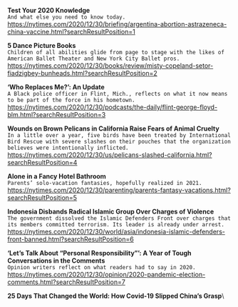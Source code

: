 **Test Your 2020 Knowledge**\
`And what else you need to know today.`\
https://nytimes.com/2020/12/30/briefing/argentina-abortion-astrazeneca-china-vaccine.html?searchResultPosition=1

**5 Dance Picture Books**\
`Children of all abilities glide from page to stage with the likes of American Ballet Theater and New York City Ballet pros.`\
https://nytimes.com/2020/12/30/books/review/misty-copeland-setor-fiadzigbey-bunheads.html?searchResultPosition=2

**‘Who Replaces Me?’: An Update**\
`A Black police officer in Flint, Mich., reflects on what it now means to be part of the force in his hometown.`\
https://nytimes.com/2020/12/30/podcasts/the-daily/flint-george-floyd-blm.html?searchResultPosition=3

**Wounds on Brown Pelicans in California Raise Fears of Animal Cruelty**\
`In a little over a year, five birds have been treated by International Bird Rescue with severe slashes on their pouches that the organization believes were intentionally inflicted.`\
https://nytimes.com/2020/12/30/us/pelicans-slashed-california.html?searchResultPosition=4

**Alone in a Fancy Hotel Bathroom**\
`Parents’ solo-vacation fantasies, hopefully realized in 2021.`\
https://nytimes.com/2020/12/30/parenting/parents-fantasy-vacations.html?searchResultPosition=5

**Indonesia Disbands Radical Islamic Group Over Charges of Violence**\
`The government dissolved the Islamic Defenders Front over charges that its members committed terrorism. Its leader is already under arrest.`\
https://nytimes.com/2020/12/30/world/asia/indonesia-islamic-defenders-front-banned.html?searchResultPosition=6

**‘Let’s Talk About “Personal Responsibility”’: A Year of Tough Conversations in the Comments**\
`Opinion writers reflect on what readers had to say in 2020.`\
https://nytimes.com/2020/12/30/opinion/2020-pandemic-election-comments.html?searchResultPosition=7

**25 Days That Changed the World: How Covid-19 Slipped China’s Grasp**\
